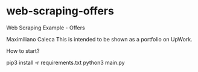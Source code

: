 # web-scraping-offers
Web Scraping Example - Offers

Maximiliano Caleca 
This is intended to be shown as a portfolio on UpWork.


How to start?

pip3 install -r requirements.txt
python3 main.py

